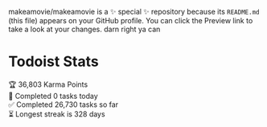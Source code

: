 makeamovie/makeamovie is a ✨ special ✨ repository because its `README.md` (this file) appears on your GitHub profile.
You can click the Preview link to take a look at your changes. darn right ya can

# Todoist Stats

<!-- TODO-IST:START -->
🏆  36,803 Karma Points           
🌸  Completed 0 tasks today           
✅  Completed 26,730 tasks so far           
⏳  Longest streak is 328 days
<!-- TODO-IST:END -->